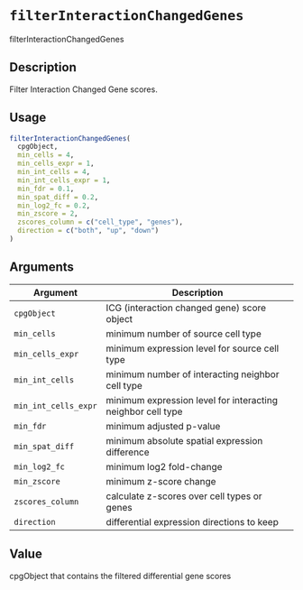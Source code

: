 # `filterInteractionChangedGenes`

filterInteractionChangedGenes


## Description

Filter Interaction Changed Gene scores.


## Usage

```r
filterInteractionChangedGenes(
  cpgObject,
  min_cells = 4,
  min_cells_expr = 1,
  min_int_cells = 4,
  min_int_cells_expr = 1,
  min_fdr = 0.1,
  min_spat_diff = 0.2,
  min_log2_fc = 0.2,
  min_zscore = 2,
  zscores_column = c("cell_type", "genes"),
  direction = c("both", "up", "down")
)
```


## Arguments

Argument      |Description
------------- |----------------
`cpgObject`     |     ICG (interaction changed gene) score object
`min_cells`     |     minimum number of source cell type
`min_cells_expr`     |     minimum expression level for source cell type
`min_int_cells`     |     minimum number of interacting neighbor cell type
`min_int_cells_expr`     |     minimum expression level for interacting neighbor cell type
`min_fdr`     |     minimum adjusted p-value
`min_spat_diff`     |     minimum absolute spatial expression difference
`min_log2_fc`     |     minimum log2 fold-change
`min_zscore`     |     minimum z-score change
`zscores_column`     |     calculate z-scores over cell types or genes
`direction`     |     differential expression directions to keep


## Value

cpgObject that contains the filtered differential gene scores


